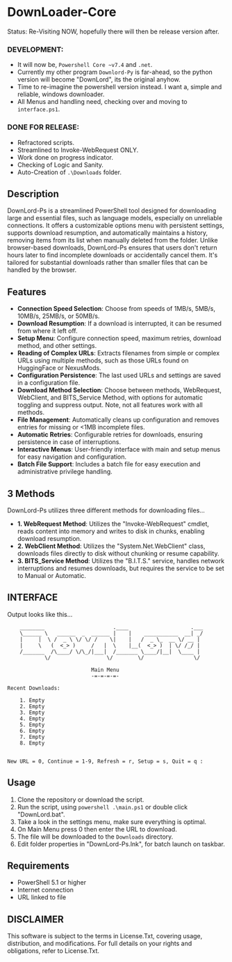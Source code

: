 # DownLoader-Core
Status: Re-Visiting NOW, hopefully there will then be release version after.

### DEVELOPMENT:
- It will now be, `Powershell Core ~v7.4` and `.net`.
- Currently my other program `Downlord-Py` is far-ahead, so the python version will become "DownLord", its the original anyhow.
- Time to re-imagine the powershell version instead. I want a, simple and reliable, windows downloader.
- All Menus and handling need, checking over and moving to `interface.ps1`.

### DONE FOR RELEASE:
- Refractored scripts.
- Streamlined to Invoke-WebRequest ONLY.
- Work done on progress indicator.
- Checking of Logic and Sanity.
- Auto-Creation of `.\Downloads` folder.

## Description
DownLord-Ps is a streamlined PowerShell tool designed for downloading large and essential files, such as language models, especially on unreliable connections. It offers a customizable options menu with persistent settings, supports download resumption, and automatically maintains a history, removing items from its list when manually deleted from the folder. Unlike browser-based downloads, DownLord-Ps ensures that users don't return hours later to find incomplete downloads or accidentally cancel them. It's tailored for substantial downloads rather than smaller files that can be handled by the browser.

## Features
- **Connection Speed Selection**: Choose from speeds of 1MB/s, 5MB/s, 10MB/s, 25MB/s, or 50MB/s.
- **Download Resumption**: If a download is interrupted, it can be resumed from where it left off.
- **Setup Menu**: Configure connection speed, maximum retries, download method, and other settings.
- **Reading of Complex URLs**: Extracts filenames from simple or complex URLs using multiple methods, such as those URLs found on HuggingFace or NexusMods.
- **Configuration Persistence**: The last used URLs and settings are saved in a configuration file.
- **Download Method Selection**: Choose between methods, WebRequest, WebClient, and BITS_Service Method, with options for automatic toggling and suppress output. Note, not all features work with all methods.
- **File Management**: Automatically cleans up configuration and removes entries for missing or <1MB incomplete files.
- **Automatic Retries**: Configurable retries for downloads, ensuring persistence in case of interruptions.
- **Interactive Menus**: User-friendly interface with main and setup menus for easy navigation and configuration.
- **Batch File Support**: Includes a batch file for easy execution and administrative privilege handling.

## 3 Methods
DownLord-Ps utilizes three different methods for downloading files...
- **1. WebRequest Method**: Utilizes the "Invoke-WebRequest" cmdlet, reads content into memory and writes to disk in chunks, enabling download resumption.
- **2. WebClient Method**: Utilizes the "System.Net.WebClient" class, downloads files directly to disk without chunking or resume capability.
- **3. BITS_Service Method**: Utilizes the "B.I.T.S." service, handles network interruptions and resumes downloads, but requires the service to be set to Manual or Automatic.

## INTERFACE
Output looks like this...

```
    ________                      .____                    .___
    \______ \   ______  _  ______ |    |    ___________  __| _/
    |     |  \ /  _ \ \/ \/ /    \|    |   /  _ \_  __ \/ __ |
    |     \   (  <_> )     /   |  \    |__(  <_> )  | \/ /_/ |
    /_______  /\____/ \/\_/|___|  /_______ \____/|__|  \____ |
            \/                  \/        \/                \/

                           Main Menu
                           -=-=-=-=-

Recent Downloads:

    1. Empty
    2. Empty
    3. Empty
    4. Empty
    5. Empty
    6. Empty
    7. Empty
    8. Empty


New URL = 0, Continue = 1-9, Refresh = r, Setup = s, Quit = q :

```

## Usage
1. Clone the repository or download the script.
2. Run the script, using `powershell .\main.ps1` or double click "DownLord.bat".
3. Take a look in the settings menu, make sure everything is optimal.
4. On Main Menu press 0 then enter the URL to download.
5. The file will be downloaded to the `Downloads` directory.
6. Edit folder properties in "DownLord-Ps.lnk", for batch launch on taskbar.

## Requirements
- PowerShell 5.1 or higher
- Internet connection
- URL linked to file

## DISCLAIMER
This software is subject to the terms in License.Txt, covering usage, distribution, and modifications. For full details on your rights and obligations, refer to License.Txt.
